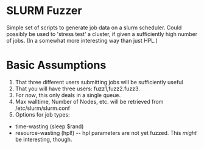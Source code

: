 # SLURM Fuzzer

Simple set of scripts to generate job data on a slurm scheduler.
Could possibly be used to 'stress test' a cluster, if given a
sufficiently high number of jobs. (In a somewhat more interesting
way than just HPL.)

# Basic Assumptions

1. That three different users submitting jobs will be sufficiently useful
2. That you will have three users: fuzz1,fuzz2.fuzz3. 
3. For *now*, this only deals in a single queue. 
4. Max walltime, Number of Nodes, etc. will be retrieved from /etc/slurm/slurm.conf
5. Options for job types:
 - time-wasting (sleep $rand)
 - resource-wasting (hpl!) 
 -- hpl parameters are not yet fuzzed. This *might* be interesting, though.
